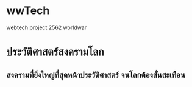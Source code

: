 # wwTech
webtech project 2562 worldwar
<h1> ประวัติศาสตร์สงครามโลก </h1>
<h2> สงครามที่ยิ่งใหญ่ที่สุดหน้าประวัติศาสตร์ จนโลกต้องสั่นสะเทือน
